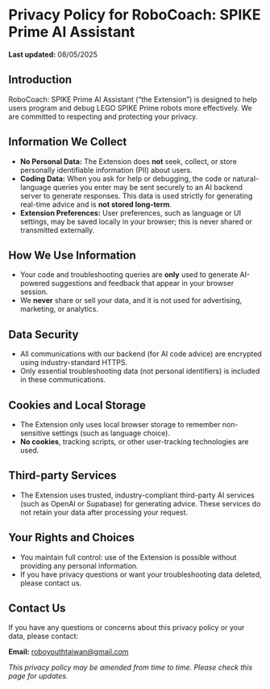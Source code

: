 # Privacy Policy for RoboCoach: SPIKE Prime AI Assistant

**Last updated:** 08/05/2025

## Introduction

RoboCoach: SPIKE Prime AI Assistant (“the Extension”) is designed to help users program and debug LEGO SPIKE Prime robots more effectively. We are committed to respecting and protecting your privacy.

## Information We Collect

- **No Personal Data:** The Extension does **not** seek, collect, or store personally identifiable information (PII) about users.
- **Coding Data:** When you ask for help or debugging, the code or natural-language queries you enter may be sent securely to an AI backend server to generate responses. This data is used strictly for generating real-time advice and is **not stored long-term**.
- **Extension Preferences:** User preferences, such as language or UI settings, may be saved locally in your browser; this is never shared or transmitted externally.

## How We Use Information

- Your code and troubleshooting queries are **only** used to generate AI-powered suggestions and feedback that appear in your browser session.
- We **never** share or sell your data, and it is not used for advertising, marketing, or analytics.

## Data Security

- All communications with our backend (for AI code advice) are encrypted using industry-standard HTTPS.
- Only essential troubleshooting data (not personal identifiers) is included in these communications.

## Cookies and Local Storage

- The Extension only uses local browser storage to remember non-sensitive settings (such as language choice).
- **No cookies**, tracking scripts, or other user-tracking technologies are used.

## Third-party Services

- The Extension uses trusted, industry-compliant third-party AI services (such as OpenAI or Supabase) for generating advice. These services do not retain your data after processing your request.

## Your Rights and Choices

- You maintain full control: use of the Extension is possible without providing any personal information.
- If you have privacy questions or want your troubleshooting data deleted, please contact us.

## Contact Us

If you have any questions or concerns about this privacy policy or your data, please contact:

**Email:** roboyouthtaiwan@gmail.com

*This privacy policy may be amended from time to time. Please check this page for updates.*